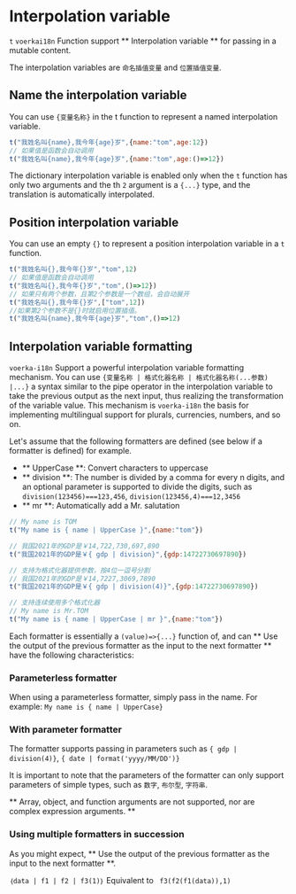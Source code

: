 # Interpolation variable <!-- {docsify-ignore-all} -->

 `t` `voerkai18n` Function support ** Interpolation variable ** for passing in a mutable content.

The interpolation variables are `命名插值变量` and `位置插值变量`.

## Name the interpolation variable

You can use `{变量名称}` in the t function to represent a named interpolation variable.

```javascript
t("我姓名叫{name},我今年{age}岁",{name:"tom",age:12})
// 如果值是函数会自动调用
t("我姓名叫{name},我今年{age}岁",{name:"tom",age:()=>12})
```

The dictionary interpolation variable is enabled only when the `t` function has only two arguments and the th `2` argument is a `{...}` type, and the translation is automatically interpolated.

## Position interpolation variable

You can use an empty `{}` to represent a position interpolation variable in a `t` function.

```javascript
t("我姓名叫{},我今年{}岁","tom",12)
// 如果值是函数会自动调用
t("我姓名叫{},我今年{}岁","tom",()=>12})
// 如果只有两个参数，且第2个参数是一个数组，会自动展开
t("我姓名叫{},我今年{}岁",["tom",12])
//如果第2个参数不是{}时就启用位置插值。
t("我姓名叫{name},我今年{age}岁","tom",()=>12)
```


## Interpolation variable formatting

 `voerka-i18n` Support a powerful interpolation variable formatting mechanism. You can use `{变量名称 | 格式化器名称 | 格式化器名称(...参数) |...}` a syntax similar to the pipe operator in the interpolation variable to take the previous output as the next input, thus realizing the transformation of the variable value. This mechanism is `voerka-i18n` the basis for implementing multilingual support for plurals, currencies, numbers, and so on.

Let's assume that the following formatters are defined (see below if a formatter is defined) for example.

- ** UpperCase **: Convert characters to uppercase
- ** division **: The number is divided by a comma for every n digits, and an optional parameter is supported to divide the digits, such as `division(123456)===123,456`, `division(123456,4)===12,3456`
- ** mr **: Automatically add a Mr. salutation

```javascript
// My name is TOM
t("My name is { name | UpperCase }",{name:"tom"})

// 我国2021年的GDP是￥14,722,730,697,890
t("我国2021年的GDP是￥{ gdp | division}",{gdp:14722730697890})

// 支持为格式化器提供参数，按4位一逗号分割
// 我国2021年的GDP是￥14,7227,3069,7890
t("我国2021年的GDP是￥{ gdp | division(4)}",{gdp:14722730697890})

// 支持连续使用多个格式化器
// My name is Mr.TOM
t("My name is { name | UpperCase | mr }",{name:"tom"})

```

Each formatter is essentially a `(value)=>{...}` function of, and can ** Use the output of the previous formatter as the input to the next formatter ** have the following characteristics:

### Parameterless formatter

  When using a parameterless formatter, simply pass in the name. For example: `My name is { name | UpperCase}`

### With parameter formatter

  The formatter supports passing in parameters such as `{ gdp | division(4)}`, `{ date | format('yyyy/MM/DD')}`

  It is important to note that the parameters of the formatter can only support parameters of simple types, such as `数字`, `布尔型`, `字符串`.

  ** Array, object, and function arguments are not supported, nor are complex expression arguments. **

### Using multiple formatters in succession

  As you might expect, ** Use the output of the previous formatter as the input to the next formatter **.

   `｛data | f1 | f2 | f3(1)｝` Equivalent to ` f3(f2(f1(data)),1)`
